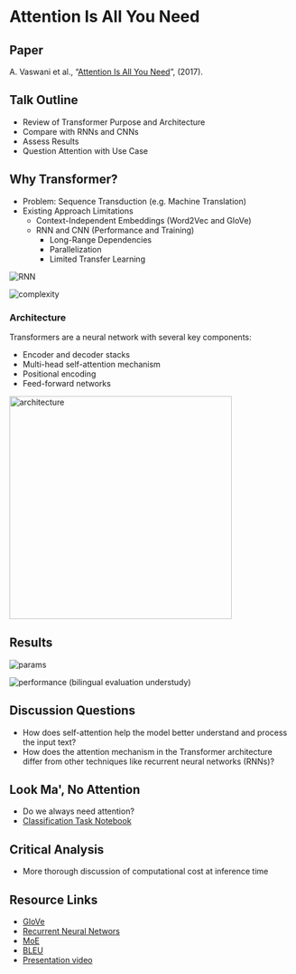 # Attention Is All You Need

## Paper
A. Vaswani et al., “[Attention Is All You Need](https://arxiv.org/abs/1706.03762)”, (2017).

## Talk Outline
- Review of Transformer Purpose and Architecture
- Compare with RNNs and CNNs
- Assess Results
- Question Attention with Use Case

## Why Transformer?
- Problem: Sequence Transduction (e.g. Machine Translation)
- Existing Approach Limitations
  - Context-Independent Embeddings (Word2Vec and GloVe)
  - RNN and CNN (Performance and Training)
    - Long-Range Dependencies
    - Parallelization
    - Limited Transfer Learning

![RNN](https://user-images.githubusercontent.com/89158603/226617472-66e77c79-bbcf-4b3e-b0cd-522106c11fc5.png)

![complexity](https://user-images.githubusercontent.com/89158603/226613881-f4542702-38ae-49ec-8bce-7eb4d804ccb0.png)

### Architecture

Transformers are a neural network with several key components:
- Encoder and decoder stacks
- Multi-head self-attention mechanism
- Positional encoding
- Feed-forward networks

<img width="394" alt="architecture" src="https://user-images.githubusercontent.com/89158603/226613542-85068176-a82f-4f5a-9458-cf438f00dc15.png">

## Results

![params](https://user-images.githubusercontent.com/89158603/226614603-7c6fb4a5-067c-4edd-ad5f-d979ad42f7a4.png)

![performance](https://user-images.githubusercontent.com/89158603/226613498-b3b7177d-1516-434f-8051-026bb973aa67.png)
(bilingual evaluation understudy)

## Discussion Questions
- How does self-attention help the model better understand and process the input text?
- How does the attention mechanism in the Transformer architecture differ from other techniques like recurrent neural networks (RNNs)?

## Look Ma', No Attention
- Do we always need attention?
- [Classification Task Notebook](classification_task.ipynb)

## Critical Analysis
- More thorough discussion of computational cost at inference time

## Resource Links
- [GloVe](https://nlp.stanford.edu/projects/glove/)
- [Recurrent Neural Networs](https://en.wikipedia.org/wiki/Recurrent_neural_network)
- [MoE](https://arxiv.org/abs/1701.06538)
- [BLEU](https://en.wikipedia.org/wiki/BLEU)
- [Presentation video](https://learning.oreilly.com/videos/natural-language-processing/0636920373605/0636920373605-video329383/)

